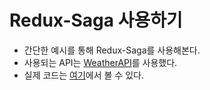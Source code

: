 # Redux-Saga 사용하기

- 간단한 예시를 통해 Redux-Saga를 사용해본다.
- 사용되는 API는 <a href="https://weatherapi.com">WeatherAPI</a>를 사용했다.
- 실제 코드는 <a href="https://github.com/sang-w0o/redux-saga-example">여기</a>에서 볼 수 있다.
